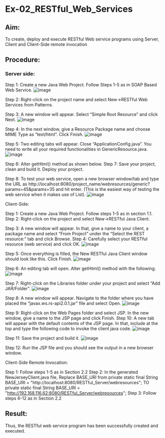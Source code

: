 # Ex-02_RESTful_Web_Services
## Aim:

To create, deploy and execute RESTful Web service programs using Server, Client and Client-Side remote invocation
## Procedure:

### Server side:
Step 1: Create a new Java Web Project. Follow Steps 1-5 as in SOAP Based Web Service.
![image](https://github.com/DhareeneRK/Ex-02_RESTful_Web_Services/assets/119434052/b2520e34-8cd3-4673-b3ce-fe93a942c960)

Step 2: Right-click on the project name and select New->RESTful Web Services from Patterns.




Step 3: A new window will appear. Select “Simple Root Resource” and click Next.
 ![image](https://github.com/DhareeneRK/Ex-02_RESTful_Web_Services/assets/119434052/ca43afcd-e3fb-421b-8dcc-004b1899ac2a)

 


Step 4: In the next window, give a Resource Package name and choose MIME Type as “text/html”. Click Finish.
![image](https://github.com/DhareeneRK/Ex-02_RESTful_Web_Services/assets/119434052/74b9d426-273b-400d-8dbc-0951341eccbf)


Step 5: Two editing tabs will appear. Close “ApplicationConfig.java”. You need to write all your required functionalities in GenericResource.java.
![image](https://github.com/DhareeneRK/Ex-02_RESTful_Web_Services/assets/119434052/063a343f-a1fe-4bf4-a5e7-d1347f6e82bf)

Step 6: Alter getHtml() method as shown below.
Step 7: Save your project, clean and build it. Deploy your project.
 

 


Step 8: To test your web service, open a new browser window/tab and type the URL as http://localhost:8080/project_name/webresources/generic?params=45&params=35 and hit enter. (This is the easiest way of testing the web service when it makes use of List).
![image](https://github.com/DhareeneRK/Ex-02_RESTful_Web_Services/assets/119434052/3cf4637a-9130-4c7b-bb0c-96254ce1187c)



Client-Side:


Step 1: Create a new Java Web Project. Follow steps 1-5 as in section 1.1.
Step 2: Right-click on the project and select New->RESTful Java Client.




Step 3: A new window will appear. In that, give a name to your client, a package name and select “From Project” under the “Select the REST resource:” tab and click Browse. Step 4: Carefully select your RESTful resource (web service) and click OK.
 ![image](https://github.com/DhareeneRK/Ex-02_RESTful_Web_Services/assets/119434052/a5a3bc48-b41c-4c50-8dba-977f799b1e7b)

 


Step 5: Once everything is filled, the New RESTful Java Client window should look like this. Click Finish.
![image](https://github.com/DhareeneRK/Ex-02_RESTful_Web_Services/assets/119434052/d71e1675-b9c1-4cb7-80a0-472aa5c90111)


Step 6: An editing tab will open. Alter getHtml() method with the following.
 ![image](https://github.com/DhareeneRK/Ex-02_RESTful_Web_Services/assets/119434052/ac5a0bd8-9d3c-42ec-afd1-3b4be8f572f7)

 


Step 7: Right-click on the Libraries folder under your project and select “Add JAR/Folder”.
![image](https://github.com/DhareeneRK/Ex-02_RESTful_Web_Services/assets/119434052/5538f2a8-0a6e-4089-90af-63612bc5d316)


Step 8: A new window will appear. Navigate to the folder where you have placed the “javax.ws.rs-api2.0.1.jar” file and select Open.
 ![image](https://github.com/DhareeneRK/Ex-02_RESTful_Web_Services/assets/119434052/b4821522-4f3c-4130-baaf-9d0bdb97611e)

 


Step 9: Right-click on the Web Pages folder and select JSP. In the new window, give a name to the JSP page and click Finish.
Step 10: A new tab will appear with the default contents of the JSP page. In that, include at the top and type the following code to invoke the client java code.
![image](https://github.com/DhareeneRK/Ex-02_RESTful_Web_Services/assets/119434052/8e62f1a3-08d0-4683-b2d0-21582885c77e)


Step 11: Save the project and build it.
![image](https://github.com/DhareeneRK/Ex-02_RESTful_Web_Services/assets/119434052/9c4ef959-3854-4817-9b8b-25bf54b6bf20)


Step 12: Run the JSP file and you should see the output in a new browser window.
 
 


Client-Side Remote Invocation:


Step 1: Follow steps 1-5 as in Section 2.2
Step 2: In the generated NewJerseyClient.java file, Replace BASE_URI from private static final String BASE_URI = "http://localhost:8080/RESTful_Server/webresources"; TO private static final String BASE_URI = "http://192.168.116.62:8080/RESTful_Server/webresources";
Step 3: Follow steps 6-12 as in Section 2.2


## Result:
 Thus, the RESTful web service program has been successfully created and executed.

